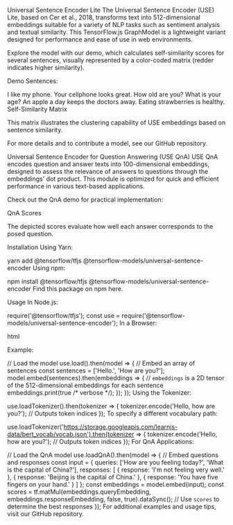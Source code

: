 Universal Sentence Encoder Lite
The Universal Sentence Encoder (USE) Lite, based on Cer et al., 2018, transforms text into 512-dimensional embeddings suitable for a variety of NLP tasks such as sentiment analysis and textual similarity. This TensorFlow.js GraphModel is a lightweight variant designed for performance and ease of use in web environments.

Explore the model with our demo, which calculates self-similarity scores for several sentences, visually represented by a color-coded matrix (redder indicates higher similarity).

Demo Sentences:

I like my phone.
Your cellphone looks great.
How old are you?
What is your age?
An apple a day keeps the doctors away.
Eating strawberries is healthy.
Self-Similarity Matrix

This matrix illustrates the clustering capability of USE embeddings based on sentence similarity.

For more details and to contribute a model, see our GitHub repository.

Universal Sentence Encoder for Question Answering (USE QnA)
USE QnA encodes question and answer texts into 100-dimensional embeddings, designed to assess the relevance of answers to questions through the embeddings' dot product. This module is optimized for quick and efficient performance in various text-based applications.

Check out the QnA demo for practical implementation:

QnA Scores

The depicted scores evaluate how well each answer corresponds to the posed question.

Installation
Using Yarn:

yarn add @tensorflow/tfjs @tensorflow-models/universal-sentence-encoder
Using npm:

npm install @tensorflow/tfjs @tensorflow-models/universal-sentence-encoder
Find this package on npm here.

Usage
In Node.js:

require('@tensorflow/tfjs');
const use = require('@tensorflow-models/universal-sentence-encoder');
In a Browser:

html
<script src="https://cdn.jsdelivr.net/npm/@tensorflow/tfjs"></script>
<script src="https://cdn.jsdelivr.net/npm/@tensorflow-models/universal-sentence-encoder"></script>
Example:

// Load the model
use.load().then(model => {
  // Embed an array of sentences
  const sentences = ['Hello.', 'How are you?'];
  model.embed(sentences).then(embeddings => {
    // `embeddings` is a 2D tensor of the 512-dimensional embeddings for each sentence
    embeddings.print(true /* verbose */);
  });
});
Using the Tokenizer:

use.loadTokenizer().then(tokenizer => {
  tokenizer.encode('Hello, how are you?'); // Outputs token indices
});
To specify a different vocabulary path:

use.loadTokenizer('https://storage.googleapis.com/learnjs-data/bert_vocab/vocab.json').then(tokenizer => {
  tokenizer.encode('Hello, how are you?'); // Outputs token indices
});
For QnA Applications:

// Load the QnA model
use.loadQnA().then(model => {
  // Embed questions and responses
  const input = {
    queries: ['How are you feeling today?', 'What is the capital of China?'],
    responses: [
      { response: 'I\'m not feeling very well.' },
      { response: 'Beijing is the capital of China.' },
      { response: 'You have five fingers on your hand.' }
    ]
  };
  const embeddings = model.embed(input);
  const scores = tf.matMul(embeddings.queryEmbedding, embeddings.responseEmbedding, false, true).dataSync();
  // Use `scores` to determine the best responses
});
For additional examples and usage tips, visit our GitHub repository.






